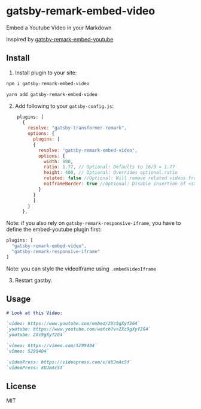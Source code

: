 # gatsby-remark-embed-video
Embed a Youtube Video in your Markdown

Inspired by [gatsby-remark-embed-youtube](https://github.com/ntwcklng/gatsby-remark-embed-youtube)


## Install 
1. Install plugin to your site:

```bash
npm i gatsby-remark-embed-video

yarn add gatsby-remark-embed-video
```

2. Add following to your `gatsby-config.js`:
```js
    plugins: [      
      {
        resolve: "gatsby-transformer-remark",
        options: {
          plugins: [
          {
            resolve: "gatsby-remark-embed-video",
            options: {
              width: 800,
              ratio: 1.77, // Optional: Defaults to 16/9 = 1.77
              height: 400, // Optional: Overrides optional.ratio
              related: false //Optional: Will remove related videos from the end of an embedded YouTube video.
              noIframeBorder: true //Optional: Disable insertion of <style> border: 0
            }
          }
          ]
        }
      },
```

Note: if you also rely on `gatsby-remark-responsive-iframe`, you have to define the embed-youtube plugin first:
``` js
plugins: [
  "gatsby-remark-embed-video",
  "gatsby-remark-responsive-iframe"
]
```

Note: you can style the videoIframe using `.embedVideoIframe`

3. Restart gastby.

## Usage

```markdown
# Look at this Video:

`video: https://www.youtube.com/embed/2Xc9gXyf2G4`
`youtube: https://www.youtube.com/watch?v=2Xc9gXyf2G4` 
`youtube: 2Xc9gXyf2G4`

`vimeo: https://vimeo.com/5299404`
`vimeo: 5299404`

`videoPress: https://videopress.com/v/kUJmAcSf`
`videoPress: kUJmAcSf`

```


## License

MIT